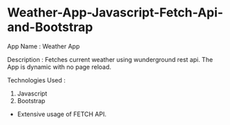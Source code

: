 # Weather-App-Javascript-Fetch-Api-and-Bootstrap

App Name : Weather App

Description : Fetches current weather using wunderground rest api. The App is dynamic with no page reload. 

Technologies Used :

1. Javascript
2. Bootstrap

* Extensive usage of FETCH API.
